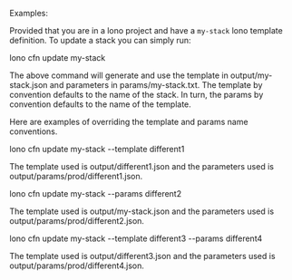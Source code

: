 Examples:

Provided that you are in a lono project and have a `my-stack` lono template definition.  To update a stack you can simply run:

  lono cfn update my-stack

The above command will generate and use the template in output/my-stack.json and parameters in params/my-stack.txt.  The template by convention defaults to the name of the stack.  In turn, the params by convention defaults to the name of the template.

Here are examples of overriding the template and params name conventions.

  lono cfn update my-stack --template different1

The template used is output/different1.json and the parameters used is output/params/prod/different1.json.

  lono cfn update my-stack --params different2

The template used is output/my-stack.json and the parameters used is output/params/prod/different2.json.

  lono cfn update my-stack --template different3 --params different4

The template used is output/different3.json and the parameters used is output/params/prod/different4.json.

